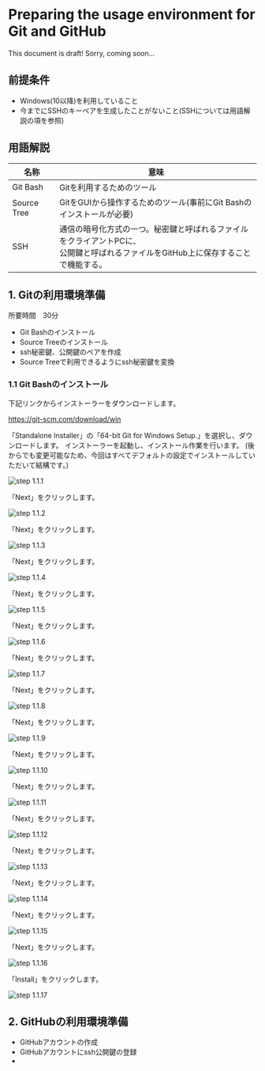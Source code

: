# Preparing the usage environment for Git and GitHub

This document is draft!
Sorry, coming soon...

## 前提条件
- Windows(10以降)を利用していること
- 今までにSSHのキーペアを生成したことがないこと(SSHについては用語解説の項を参照)

## 用語解説
|名称|意味|
|--|--|
|Git Bash|Gitを利用するためのツール|
|Source Tree|GitをGUIから操作するためのツール(事前にGit Bashのインストールが必要)|
|SSH|通信の暗号化方式の一つ。秘密鍵と呼ばれるファイルをクライアントPCに、<br>公開鍵と呼ばれるファイルをGitHub上に保存することで機能する。|

## 1. Gitの利用環境準備
所要時間　30分

- Git Bashのインストール
- Source Treeのインストール
- ssh秘密鍵、公開鍵のペアを作成
- Source Treeで利用できるようにssh秘密鍵を変換

### 1.1 Git Bashのインストール

下記リンクからインストーラーをダウンロードします。

https://git-scm.com/download/win

「Standalone Installer」の「64-bit Git for Windows Setup.」を選択し、ダウンロードします。
インストーラーを起動し、インストール作業を行います。
(後からでも変更可能なため、今回はすべてデフォルトの設定でインストールしていただいて結構です。)

![step 1.1.1](/img/1.1/1.png)

「Next」をクリックします。

![step 1.1.2](/img/1.1/2.png)

「Next」をクリックします。

![step 1.1.3](/img/1.1/3.png)

「Next」をクリックします。

![step 1.1.4](/img/1.1/4.png)

「Next」をクリックします。

![step 1.1.5](/img/1.1/5.png)

「Next」をクリックします。

![step 1.1.6](/img/1.1/6.png)

「Next」をクリックします。

![step 1.1.7](/img/1.1/7.png)

「Next」をクリックします。

![step 1.1.8](/img/1.1/8.png)

「Next」をクリックします。

![step 1.1.9](/img/1.1/9.png)

「Next」をクリックします。

![step 1.1.10](/img/1.1/10.png)

「Next」をクリックします。

![step 1.1.11](/img/1.1/11.png)

「Next」をクリックします。

![step 1.1.12](/img/1.1/12.png)

「Next」をクリックします。

![step 1.1.13](/img/1.1/13.png)

「Next」をクリックします。

![step 1.1.14](/img/1.1/14.png)

「Next」をクリックします。

![step 1.1.15](/img/1.1/15.png)

「Next」をクリックします。

![step 1.1.16](/img/1.1/16.png)

「Install」をクリックします。

![step 1.1.17](/img/1.1/17.png)


## 2. GitHubの利用環境準備

- GitHubアカウントの作成
- GitHubアカウントにssh公開鍵の登録
- 
